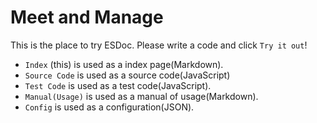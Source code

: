 # Meet and Manage

This is the place to try ESDoc. Please write a code and click `Try it out`!

- `Index` (this) is used as a index page(Markdown).
- `Source Code` is used as a source code(JavaScript)
- `Test Code` is used as a test code(JavaScript).
- `Manual(Usage)` is used as a manual of usage(Markdown).
- `Config` is used as a configuration(JSON).
